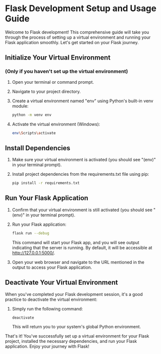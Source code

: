 # Flask Development Setup and Usage Guide

Welcome to Flask development! This comprehensive guide will take you through the process of setting up a virtual environment and running your Flask application smoothly. Let's get started on your Flask journey.

## Initialize Your Virtual Environment
### (Only if you haven't set up the virtual environment)

1. Open your terminal or command prompt.

2. Navigate to your project directory.

3. Create a virtual environment named "env" using Python's built-in venv module:

    ```bash
    python -m venv env
    ```

4. Activate the virtual environment (Windows):

    ```bash
    env\Scripts\activate
    ```

## Install Dependencies

1. Make sure your virtual environment is activated (you should see "(env)" in your terminal prompt).

2. Install project dependencies from the requirements.txt file using pip:

    ```bash
    pip install -r requirements.txt
    ```

## Run Your Flask Application

1. Confirm that your virtual environment is still activated (you should see "(env)" in your terminal prompt).

2. Run your Flask application:

    ```bash
    flask run --debug
    ```

    This command will start your Flask app, and you will see output indicating that the server is running. By default, it will be accessible at http://127.0.0.1:5000/.

3. Open your web browser and navigate to the URL mentioned in the output to access your Flask application.

## Deactivate Your Virtual Environment

When you've completed your Flask development session, it's a good practice to deactivate the virtual environment:

1. Simply run the following command:

    ```bash
    deactivate
    ```

    This will return you to your system's global Python environment.

That's it! You've successfully set up a virtual environment for your Flask project, installed the necessary dependencies, and run your Flask application. Enjoy your journey with Flask!
